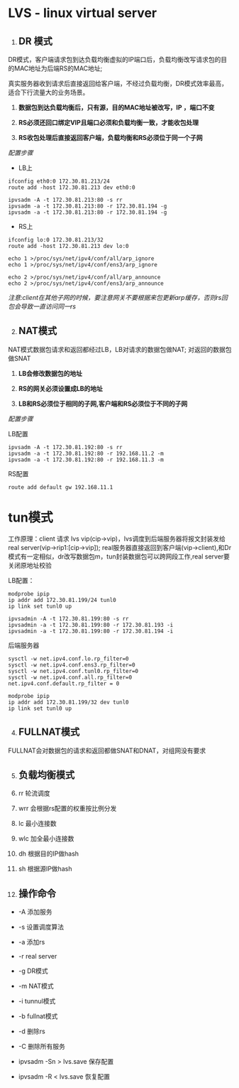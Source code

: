 # LVS - linux virtual server

1. ## DR 模式

  DR模式，客户端请求包到达负载均衡虚拟的IP端口后，负载均衡改写请求包的目的MAC地址为后端RS的MAC地址;

真实服务器收到请求后直接返回给客户端，不经过负载均衡，DR模式效率最高，适合下行流量大的业务场景。

1. **数据包到达负载均衡后，只有源，目的MAC地址被改写，IP ，端口不变**

2. **RS必须还回口绑定VIP且端口必须和负载均衡一致，才能收包处理**

3. **RS收包处理后直接返回客户端，负载均衡和RS必须位于同一个子网**

*配置步骤*

* LB上

```
ifconfig eth0:0 172.30.81.213/24
route add -host 172.30.81.213 dev eth0:0

ipvsadm -A -t 172.30.81.213:80 -s rr
ipvsadm -a -t 172.30.81.213:80 -r 172.30.81.194 -g
ipvsadm -a -t 172.30.81.213:80 -r 172.30.81.194 -g
```

* RS上

```
ifconfig lo:0 172.30.81.213/32
route add -host 172.30.81.213 dev lo:0

echo 1 >/proc/sys/net/ipv4/conf/all/arp_ignore
echo 1 >/proc/sys/net/ipv4/conf/ens3/arp_ignore

echo 2 >/proc/sys/net/ipv4/conf/all/arp_announce
echo 2 >/proc/sys/net/ipv4/conf/ens3/arp_announce

```

*注意:client在其他子网的时候，要注意网关不要根据来包更新arp缓存，否则rs回包会导致一直访问同一rs*

2. ## NAT模式

  NAT模式数据包请求和返回都经过LB，LB对请求的数据包做NAT;
对返回的数据包做SNAT

1. **LB会修改数据包的地址**

2. **RS的网关必须设置成LB的地址**

3. **LB和RS必须位于相同的子网,客户端和RS必须位于不同的子网**

*配置步骤*

LB配置
```
ipvsadm -A -t 172.30.81.192:80 -s rr
ipvsadm -a -t 172.30.81.192:80 -r 192.168.11.2 -m
ipvsadm -a -t 172.30.81.192:80 -r 192.168.11.3 -m
```

RS配置
```
route add default gw 192.168.11.1
```


# tun模式

  工作原理：client 请求 lvs vip(cip->vip)，lvs调度到后端服务器将报文封装发给real server(vip->rip1:[cip->vip]);
real服务器直接返回到客户端(vip->client),和Dr模式有一定相似，dr改写数据包m，tun封装数据包可以跨网段工作,real server要关闭原地址校验

LB配置：

```
modprobe ipip
ip addr add 172.30.81.199/24 tunl0
ip link set tunl0 up

ipvsadmin -A -t 172.30.81.199:80 -s rr
ipvsadmin -a -t 172.30.81.199:80 -r 172.30.81.193 -i
ipvsadmin -a -t 172.30.81.199:80 -r 172.30.81.194 -i
```

后端服务器

```
sysctl -w net.ipv4.conf.lo.rp_filter=0
sysctl -w net.ipv4.conf.ens3.rp_filter=0
sysctl -w net.ipv4.conf.tunl0.rp_filter=0
sysctl -w net.ipv4.conf.all.rp_filter=0
net.ipv4.conf.default.rp_filter = 0

modprobe ipip
ip addr add 172.30.81.199/32 dev tunl0
ip link set tunl0 up
```


4. ## FULLNAT模式
  
  FULLNAT会对数据包的请求和返回都做SNAT和DNAT，对组网没有要求

5. ## 负载均衡模式

1. rr  轮流调度

2. wrr 会根据rs配置的权重按比例分发

3. lc 最小连接数

4. wlc 加全最小连接数

5. dh 根据目的IP做hash

6. sh 根据源IP做hash 


5. ## 操作命令

* -A 添加服务

* -s 设置调度算法

* -a 添加rs

* -r real server

* -g DR模式

* -m NAT模式

* -i tunnul模式

* -b fullnat模式

* -d 删除rs

* -C 删除所有服务

* ipvsadm -Sn > lvs.save 保存配置

* ipvsadm -R < lvs.save 恢复配置

